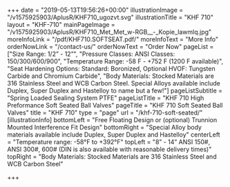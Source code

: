 +++
date = "2019-05-13T19:56:26+00:00"
illustrationImage = "/v1575925903/AplusR/KHF710_ugozvt.svg"
illustrationTitle = "KHF 710"
layout = "KHF-710"
mainPageImage = "/v1575925903/AplusR/KHF710_Met_Met_w-RGB__-_Kopie_lawmlq.jpg"
moreInfoLink = "/pdf/KHF710.SOFTSEAT.pdf/"
moreInfoText = "More Info"
orderNowLink = "/contact-us/"
orderNowText = "Order Now"
pageList = ["Size Range: 1/2” - 12”", "Pressure Classes: ANSI Classes: 150/300/600/900", "Temperature Range: -58 F - +752 F (1200 F available)", "Seat Hardening Options: Standard: Boronized, Optional HVOF: Tungsten Carbide and Chromium Carbide", "Body Materials: Stocked Materials are 316 Stainless Steel and WCB Carbon Steel. Special Alloys available include Duplex, Super Duplex and Hastelloy to name but a few!"]
pageListSubtitle = "Spring Loaded Sealing System PTFE"
pageListTitle = "KHF 710 High Preformance Soft Seated Ball Valves"
pageTitle = "KHF 710 Soft Seated Ball Valves"
title = "KHF 710"
type = "page"
url = "/khf-710-soft-seated/"
[illustrationInfo]
bottomLeft = "Free Floating Design or (optional) Trunnion Mounted Interference Fit Design"
bottomRight = "Special Alloy body materials available include Duplex, Super Duplex and Hastelloy"
centerLeft = "Temperature range:  -58°F to +392°F"
topLeft = "8” - 14” ANSI 150#, ANSI 300#, 600# (DIN is also available with reasonable delivery times)"
topRight = "Body Materials: Stocked Materials are 316 Stainless Steel and WCB Carbon Steel"

+++
